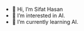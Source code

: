 - 👋 Hi, I’m Sifat Hasan
- 👀 I’m interested in AI.
- 🌱 I’m currently learning AI.

<!---
Alfatzonaid/Alfatzonaid is a ✨ special ✨ repository because its `README.md` (this file) appears on your GitHub profile.
You can click the Preview link to take a look at your changes.
--->
